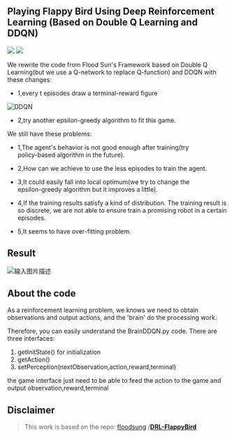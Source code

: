 
## Playing Flappy Bird Using Deep Reinforcement Learning (Based on Double Q Learning and DDQN)
![](README_md_files%5Cimage%20%282%29.png?v=1&type=image)
![](README_md_files%5Cimage%20%283%29.png?v=1&type=image)[](README_md_files%5Cimage.png?v=1&type=image)

We rewrite the code from Flood Sun's Framework based on Double Q Learning(but we use a Q-network to replace Q-function) and DDQN with these changes:

 - 1,every t episodes draw a terminal-reward figure

![DDQN](README_md_files%5CReal-1600-change-epsilon0.2-0.1-greedy-algorithm2.png?v=1&type=image)

 - 2,try another epsilon-greedy algorithm to fit this game.

We still have these problems:

 - 1,The agent's behavior is not good enough after training(try   
   policy-based algorithm in the future).
 - 2,How can we achieve to use the less episodes to train the agent.
   
 - 3,It could easily fall into  local  optimum(we try to change the   
   epsilon-greedy algorithm but it improves a little).
 - 4,If the training results satisfy a kind of distribution. The
   training result is so discrete, we are not able to ensure train a
   promising robot in a certain episodes.
 - 5,It seems to have over-fitting problem.

## Result
![输入图片描述](README_md_files%5Cdouble-QN-real-70000%20%2000_00_00-00_00_30.gif?v=1&type=image)

## About the code

As a reinforcement learning problem, we knows we need to obtain observations and output actions, and the 'brain' do the processing work.

Therefore, you can easily understand the BrainDDQN.py code. There are three interfaces:

1. getInitState() for initialization
2. getAction()
3. setPerception(nextObservation,action,reward,terminal)

the game interface just need to be able to feed the action to the game and output observation,reward,terminal


## Disclaimer

> This work is based on the repo:  [floodsung](https://github.com/floodsung) /**[DRL-FlappyBird](https://github.com/floodsung/DRL-FlappyBird)**

